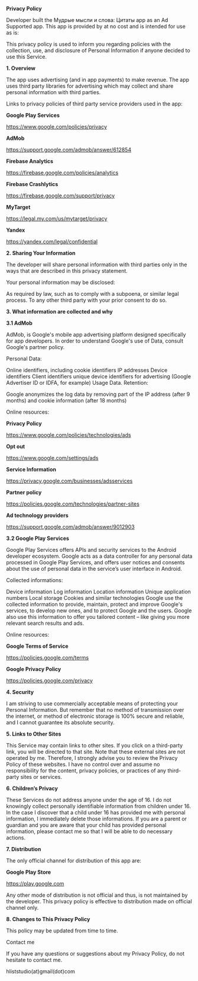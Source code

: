 <b>Privacy Policy</b>

Developer built the Мудрые мысли и слова: Цитаты app as an Ad Supported app. This app is provided by at no cost and is intended for use as is:

This privacy policy is used to inform you regarding policies with the collection, use, and disclosure of Personal Information if anyone decided to use this Service.

<b>1. Overview</b>

The app uses advertising (and in app payments) to make revenue. The app uses third party libraries for advertising which may collect and share personal information with third parties.

Links to privacy policies of third party service providers used in the app:

<b>Google Play Services</b>

https://www.google.com/policies/privacy

<b>AdMob</b>

https://support.google.com/admob/answer/612854

<b>Firebase Analytics</b>

https://firebase.google.com/policies/analytics

<b>Firebase Crashlytics</b>

https://firebase.google.com/support/privacy

<b>MyTarget</b>

https://legal.my.com/us/mytarget/privacy

<b>Yandex</b>

https://yandex.com/legal/confidential

<b>2. Sharing Your Information</b>

The developer will share personal information with third parties only in the ways that are described in this privacy statement.

Your personal information may be disclosed:

As required by law, such as to comply with a subpoena, or similar legal process.
To any other third party with your prior consent to do so.
  
<b>3. What information are collected and why</b>

<b>3.1 AdMob</b>

AdMob, is Google's mobile app advertising platform designed specifically for app developers. In order to understand Google's use of Data, consult Google's partner policy.

Personal Data:

Online identifiers, including cookie identifiers
IP addresses
Device identifiers
Client identifiers
unique device identifiers for advertising (Google Advertiser ID or IDFA, for example)
Usage Data.
Retention:

Google anonymizes the log data by removing part of the IP address (after 9 months) and cookie information (after 18 months)

Online resources:

<b>Privacy Policy</b>

https://www.google.com/policies/technologies/ads

<b>Opt out</b>

https://www.google.com/settings/ads

<b>Service Information</b>

https://privacy.google.com/businesses/adsservices

<b>Partner policy</b>

https://policies.google.com/technologies/partner-sites

<b>Ad technology providers</b>

https://support.google.com/admob/answer/9012903

<b>3.2 Google Play Services</b>

Google Play Services offers APIs and security services to the Android developer ecosystem. Google acts as a data controller for any personal data processed in Google Play Services, and offers user notices and consents about the use of personal data in the service’s user interface in Android.

Collected informations:

Device information
Log information
Location information
Unique application numbers
Local storage
Cookies and similar technologies
Google use the collected information to provide, maintain, protect and improve Google's services, to develop new ones, and to protect Google and the users. Google also use this information to offer you tailored content – like giving you more relevant search results and ads.

Online resources:

<b>Google Terms of Service</b>

https://policies.google.com/terms

<b>Google Privacy Policy</b>

https://policies.google.com/privacy

<b>4. Security</b>

I am striving to use commercially acceptable means of protecting your Personal Information. But remember that no method of transmission over the internet, or method of electronic storage is 100% secure and reliable, and I cannot guarantee its absolute security.

<b>5. Links to Other Sites</b>

This Service may contain links to other sites. If you click on a third-party link, you will be directed to that site. Note that these external sites are not operated by me. Therefore, I strongly advise you to review the Privacy Policy of these websites. I have no control over and assume no responsibility for the content, privacy policies, or practices of any third-party sites or services.

<b>6. Children’s Privacy</b>

These Services do not address anyone under the age of 16. I do not knowingly collect personally identifiable information from children under 16. In the case I discover that a child under 16 has provided me with personal information, I immediately delete those informations. If you are a parent or guardian and you are aware that your child has provided personal information, please contact me so that I will be able to do necessary actions.

<b>7. Distribution</b>

The only official channel for distribution of this app are:

<b>Google Play Store</b>

https://play.google.com

Any other mode of distribution is not official and thus, is not maintained by the developer. This privacy policy is effective to distribution made on official channel only.

<b>8. Changes to This Privacy Policy</b>

This policy may be updated from time to time.

Contact me

If you have any questions or suggestions about my Privacy Policy, do not hesitate to contact me.

hliststudio(at)gmail(dot)com
